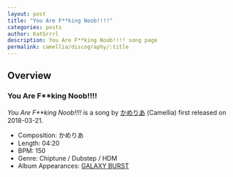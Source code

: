 ```yaml
---
layout: post
title: "You Are F**king Noob!!!!"
categories: posts
author: KatGrrrl
description: You Are F**king Noob!!!! song page
permalink: camellia/discography/:title
---
```


## Overview

### You Are F**king Noob!!!!

*You Are F**king Noob!!!!* is a song by [かめりあ](<{% link postsWiki/_posts/2023-12-10-camellia.md %}>) (Camellia) first released on 2018-03-21.

* Composition: かめりあ
* Length: 04:20
* BPM: 150
* Genre: Chiptune / Dubstep / HDM
* Album Appearances: [GALAXY BURST](<{% link postsInclude/_posts/camellia/albums/GALAXY-BURST/2023-12-21-GALAXY-BURST.md %}>)
